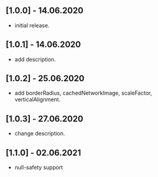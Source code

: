 ## [1.0.0] - 14.06.2020

* initial release.

## [1.0.1] - 14.06.2020

* add description.

## [1.0.2] - 25.06.2020

* add borderRadius, cachedNetworkImage, scaleFactor, verticalAlignment.

## [1.0.3] - 27.06.2020

* change description.

## [1.1.0] - 02.06.2021

* null-safety support